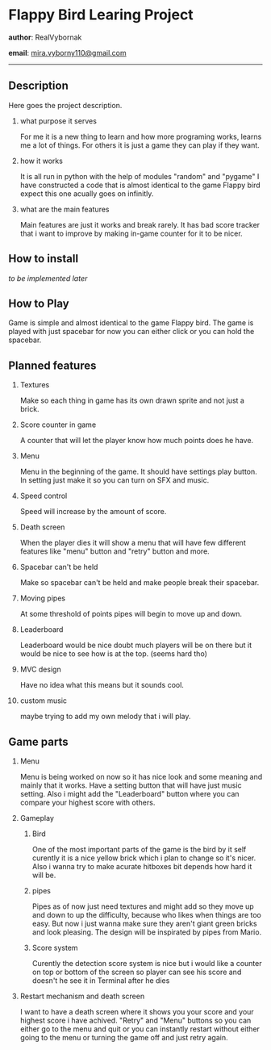 # Flappy Bird Learing Project

**author**: RealVybornak

**email**: <mira.vyborny110@gmail.com>

***

## Description

Here goes the project description.

1. what purpose it serves

    For me it is a new thing to learn and how more programing works, learns me a lot of things. For others it is just a game they can play if they want.

2. how it works

    It is all run in python with the help of modules "random" and "pygame" I have constructed a code that is almost identical to the game Flappy bird expect this one acually goes on infinitly.

3. what are the main features

    Main features are just it works and break rarely. It has bad score tracker that i want to improve by making in-game counter for it to be nicer.

## How to install

_to be implemented later_

## How to Play

Game is simple and almost identical to the game Flappy bird. The game is played with just spacebar for now you can either click or you can hold the spacebar.

## Planned features

1. Textures

    Make so each thing in game has its own drawn sprite and not just a brick.

2. Score counter in game

    A counter that will let the player know how much points does he have.

3. Menu

    Menu in the beginning of the game. It should have settings play button. In setting just make it so you can turn on SFX and music.

4. Speed control

    Speed will increase by the amount of score.

5. Death screen

    When the player dies it will show a menu that will have few different features like "menu" button and "retry" button and more.

6. Spacebar can't be held

    Make so spacebar can't be held and make people break their spacebar.

7. Moving pipes

    At some threshold of points pipes will begin to move up and down.

8. Leaderboard

    Leaderboard would be nice doubt much players will be on there but it would be nice to see how is at the top. (seems hard tho)

9. MVC design

    Have no idea what this means but it sounds cool.

10. custom music

    maybe trying to add my own melody that i will play.

## Game parts
  1. Menu
      
      Menu is being worked on now so it has nice look and some meaning and mainly that it works. Have a setting button that will have just music setting. Also i might add the "Leaderboard" button where you can compare your highest score with others.

  2. Gameplay
      
      1. Bird

          One of the most important parts of the game is the bird by it self curently it is a nice yellow brick which i plan to change so it's nicer. Also i wanna try to make acurate hitboxes bit depends how hard it will be.
          
      2. pipes

          Pipes as of now just need textures and might add so they move up and down to up the difficulty, because who likes when things are too easy.
          But now i just wanna make sure they aren't giant green bricks and look pleasing. The design will be inspirated by pipes from Mario.
      
      3. Score system
        
          Curently the detection score system is nice but i would like a counter on top or bottom of the screen so player can see his score and doesn't he see it in Terminal after he dies

  3. Restart mechanism and death screen

      I want to have a death screen where it shows you your score and your highest score i have achived. "Retry" and "Menu" buttons so you can either go to the menu and quit or you can instantly restart without either going to the menu or turning the game off and just retry again.
